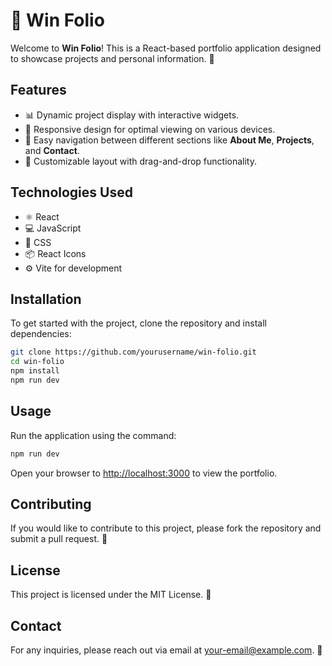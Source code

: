 # 🌟 Win Folio

Welcome to **Win Folio**! This is a React-based portfolio application designed to showcase projects and personal information. 🚀

## Features
- 📊 Dynamic project display with interactive widgets.
- 📱 Responsive design for optimal viewing on various devices.
- 🧭 Easy navigation between different sections like **About Me**, **Projects**, and **Contact**.
- 🎨 Customizable layout with drag-and-drop functionality.

## Technologies Used
- ⚛️ React
- 💻 JavaScript
- 🎨 CSS
- 📦 React Icons
- ⚙️ Vite for development

## Installation
To get started with the project, clone the repository and install dependencies:
```bash
git clone https://github.com/yourusername/win-folio.git
cd win-folio
npm install
npm run dev
```

## Usage
Run the application using the command:
```bash
npm run dev
```
Open your browser to [http://localhost:3000](http://localhost:3000) to view the portfolio.

## Contributing
If you would like to contribute to this project, please fork the repository and submit a pull request. 🤝

## License
This project is licensed under the MIT License. 📜

## Contact
For any inquiries, please reach out via email at [your-email@example.com](mailto:your-email@example.com). 📧